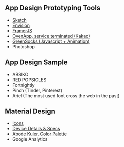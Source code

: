 ## App Design Prototyping Tools
- [Sketch](https://www.sketchapp.com/)
- [Envision](https://www.invisionapp.com/)
- [FramerJS](http://framerjs.com/)
- [OvenApp, service terminated (Kakao)](https://ovenapp.io/)
- [GreenSocks (Javascript + Animation)](https://greensock.com/)
- Photoshop


## App Design Sample
- ABSIKO
- RED POPSICLES
- Fortnightly
- Pinch (Tinder, Pinterest)
- Ariel (The most used font cross the web in the past)


## Material Design
- [Icons](https://design.google.com/icons/)
- [Device Details & Specs](https://design.google.com/devices/)
- [Abode Kuler, Color Palette](https://color.adobe.com/ko/)
- Google Analytics
